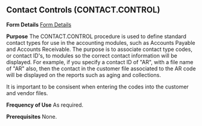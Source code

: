 ## Contact Controls (CONTACT.CONTROL)
<PageHeader />

**Form Details**
[Form Details](../CONTACT-CONTROL-1/README.md)

**Purpose**
The CONTACT.CONTROL procedure is used to define standard contact types for use
in the accounting modules, such as Accounts Payable and Accounts Receivable.
The purpose is to associate contact type codes, or contact ID's, to modules so
the correct contact information will be displayed. For example, if you specify
a contact ID of "AR", with a file name of "AR" also, then the contact in the
customer file associated to the AR code will be displayed on the reports such
as aging and collections.

It is important to be consisent when entering the codes into the customer and
vendor files.

**Frequency of Use**
As required.

**Prerequisites**
None.

<badge text= "Version 8.10.57 " vertical="middle" />

<PageFooter />
